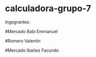 # calculadora-grupo-7

Ingegrantes: 

#Mercado Babi Emmanuel

#Romero Valentin

#Mercado Ibañez Facundo
